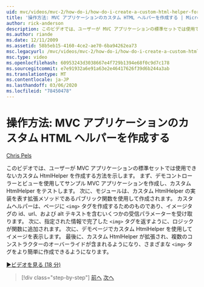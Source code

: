 ```yaml
---
uid: mvc/videos/mvc-2/how-do-i/how-do-i-create-a-custom-html-helper-for-an-mvc-application
title: '操作方法: MVC アプリケーションのカスタム HTML ヘルパーを作成する | Microsoft Docs'
author: rick-anderson
description: このビデオでは、ユーザーが MVC アプリケーションの標準セットでは使用できないカスタム HtmlHelper を作成する方法を示します。 最初に、サンプルの MVC アプリケーション...
ms.author: riande
ms.date: 12/11/2009
ms.assetid: 58b5eb15-4160-4ce2-ae70-6ba94262ea73
msc.legacyurl: /mvc/videos/mvc-2/how-do-i/how-do-i-create-a-custom-html-helper-for-an-mvc-application
msc.type: video
ms.openlocfilehash: 60953243d3038667e4f729b1394e68f0c9d7c178
ms.sourcegitcommit: e7e91932a6e91a63e2e46417626f39d6b244a3ab
ms.translationtype: MT
ms.contentlocale: ja-JP
ms.lasthandoff: 03/06/2020
ms.locfileid: "78450478"
---
```

# <a name="how-do-i-create-a-custom-html-helper-for-an-mvc-application"></a>操作方法: MVC アプリケーションのカスタム HTML ヘルパーを作成する

[Chris Pels](https://twitter.com/chrispels)

このビデオでは、ユーザーが MVC アプリケーションの標準セットでは使用できないカスタム HtmlHelper を作成する方法を示します。 まず、デモコントローラーとビューを使用してサンプル MVC アプリケーションを作成し、カスタム HtmlHelper をテストします。 次に、モジュールは、カスタム HtmlHelper の実装を表す拡張メソッドであるパブリック関数を使用して作成されます。 カスタムヘルパーは、ページに `<img>` タグを作成するためのものであり、イメージタグの id、url、および alt テキストを含むいくつかの受信パラメーターを受け取ります。 次に、指定された情報で完了した `<img>` タグを返すように、ロジックが関数に追加されます。 次に、デモページでカスタム HtmlHelper を使用してイメージを表示します。 最後に、カスタム HtmlHelper が拡張され、複数のコンストラクターのオーバーライドが含まれるようになり、さまざまな `<img>` タグをより簡単に作成できるようになります。

[&#9654;ビデオを見る (18 分)](https://channel9.msdn.com/Blogs/ASP-NET-Site-Videos/how-do-i-create-a-custom-html-helper-for-an-mvc-application)

> [!div class="step-by-step"]
> [前へ](how-do-i-implement-view-models-to-manage-data-for-aspnet-mvc-views.md)
> [次へ](how-do-i-work-with-model-binders-in-an-mvc-application.md)
